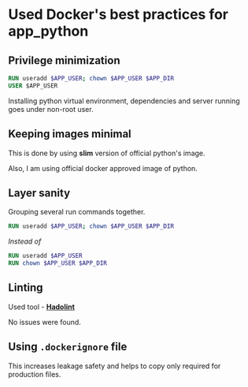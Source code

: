 # Used Docker's best practices for app_python

## Privilege minimization

```dockerfile
RUN useradd $APP_USER; chown $APP_USER $APP_DIR
USER $APP_USER
```

Installing python virtual environment, dependencies and server running
goes under non-root user.

## Keeping images minimal

This is done by using **slim** version of official python's image.

Also, I am using official docker approved image of python. 

## Layer sanity

Grouping several run commands together.

```dockerfile
RUN useradd $APP_USER; chown $APP_USER $APP_DIR
```

_Instead of_

```dockerfile
RUN useradd $APP_USER
RUN chown $APP_USER $APP_DIR
```

## Linting

Used tool - **[Hadolint](https://github.com/hadolint/hadolint)**

No issues were found.

## Using `.dockerignore` file

This increases leakage safety and helps to copy only required for production files.